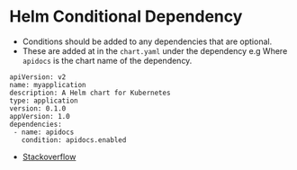 # Helm Conditional Dependency
 - Conditions should be added to any dependencies that are optional.
 - These are added at in the `chart.yaml` under the dependency 
   e.g
   Where `apidocs` is the chart name of the dependency.

  ```
  apiVersion: v2
  name: myapplication
  description: A Helm chart for Kubernetes
  type: application
  version: 0.1.0
  appVersion: 1.0
  dependencies:
   - name: apidocs
     condition: apidocs.enabled
  ```
- [Stackoverflow](https://stackoverflow.com/questions/54032974/helm-conditionally-install-subchart)



